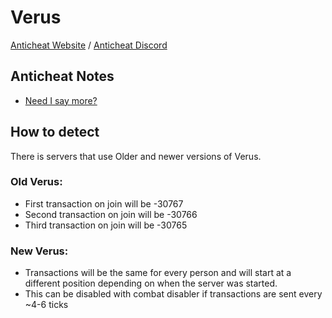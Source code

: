 # Verus
[Anticheat Website](https://verus.ac)
/ [Anticheat Discord](https://verus.ac/discord)
## Anticheat Notes
- [Need I say more?](https://www.youtube.com/watch?v=zQW3tBj4NDc&ab_channel=Spacing)

## How to detect
There is servers that use Older and newer versions of Verus.

### Old Verus:

- First transaction on join will be -30767
- Second transaction on join will be -30766
- Third transaction on join will be -30765

### New Verus:
- Transactions will be the same for every person and will start at a different position depending on when the server was started.
- This can be disabled with combat disabler if transactions are sent every ~4-6 ticks
